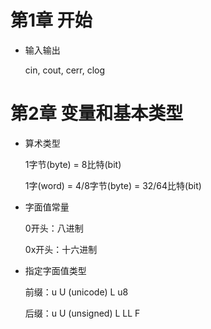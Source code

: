 # 第1章 开始

- 输入输出

  cin, cout, cerr, clog

# 第2章 变量和基本类型

- 算术类型

  1字节(byte) = 8比特(bit)

  1字(word) = 4/8字节(byte) = 32/64比特(bit)

- 字面值常量

  0开头：八进制

  0x开头：十六进制

- 指定字面值类型

  前缀：u U (unicode) L u8
  
  后缀：u U (unsigned) L LL F

